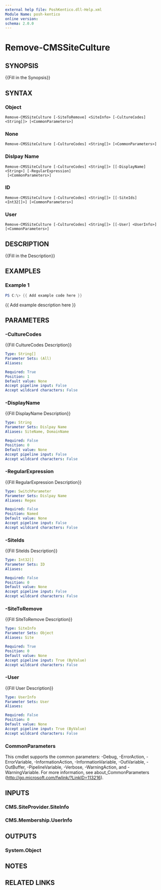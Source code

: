 ```yaml
---
external help file: PoshKentico.dll-Help.xml
Module Name: posh-kentico
online version:
schema: 2.0.0
---
```


# Remove-CMSSiteCulture

## SYNOPSIS
{{Fill in the Synopsis}}

## SYNTAX

### Object
```
Remove-CMSSiteCulture [-SiteToRemove] <SiteInfo> [-CultureCodes] <String[]> [<CommonParameters>]
```

### None
```
Remove-CMSSiteCulture [-CultureCodes] <String[]> [<CommonParameters>]
```

### Dislpay Name
```
Remove-CMSSiteCulture [-CultureCodes] <String[]> [[-DisplayName] <String>] [-RegularExpression]
 [<CommonParameters>]
```

### ID
```
Remove-CMSSiteCulture [-CultureCodes] <String[]> [[-SiteIds] <Int32[]>] [<CommonParameters>]
```

### User
```
Remove-CMSSiteCulture [-CultureCodes] <String[]> [[-User] <UserInfo>] [<CommonParameters>]
```

## DESCRIPTION
{{Fill in the Description}}

## EXAMPLES

### Example 1
```powershell
PS C:\> {{ Add example code here }}
```

{{ Add example description here }}

## PARAMETERS

### -CultureCodes
{{Fill CultureCodes Description}}

```yaml
Type: String[]
Parameter Sets: (All)
Aliases:

Required: True
Position: 1
Default value: None
Accept pipeline input: False
Accept wildcard characters: False
```

### -DisplayName
{{Fill DisplayName Description}}

```yaml
Type: String
Parameter Sets: Dislpay Name
Aliases: SiteName, DomainName

Required: False
Position: 0
Default value: None
Accept pipeline input: False
Accept wildcard characters: False
```

### -RegularExpression
{{Fill RegularExpression Description}}

```yaml
Type: SwitchParameter
Parameter Sets: Dislpay Name
Aliases: Regex

Required: False
Position: Named
Default value: None
Accept pipeline input: False
Accept wildcard characters: False
```

### -SiteIds
{{Fill SiteIds Description}}

```yaml
Type: Int32[]
Parameter Sets: ID
Aliases:

Required: False
Position: 0
Default value: None
Accept pipeline input: False
Accept wildcard characters: False
```

### -SiteToRemove
{{Fill SiteToRemove Description}}

```yaml
Type: SiteInfo
Parameter Sets: Object
Aliases: Site

Required: True
Position: 0
Default value: None
Accept pipeline input: True (ByValue)
Accept wildcard characters: False
```

### -User
{{Fill User Description}}

```yaml
Type: UserInfo
Parameter Sets: User
Aliases:

Required: False
Position: 0
Default value: None
Accept pipeline input: True (ByValue)
Accept wildcard characters: False
```

### CommonParameters
This cmdlet supports the common parameters: -Debug, -ErrorAction, -ErrorVariable, -InformationAction, -InformationVariable, -OutVariable, -OutBuffer, -PipelineVariable, -Verbose, -WarningAction, and -WarningVariable.
For more information, see about_CommonParameters (http://go.microsoft.com/fwlink/?LinkID=113216).

## INPUTS

### CMS.SiteProvider.SiteInfo

### CMS.Membership.UserInfo

## OUTPUTS

### System.Object
## NOTES

## RELATED LINKS
